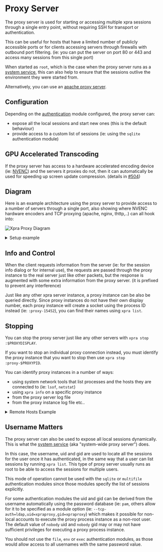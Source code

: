 # Proxy Server

The proxy server is used for starting or accessing multiple xpra sessions through a single entry point, without requiring SSH for transport or authentication.

This can be useful for hosts that have a limited number of publicly accessible ports or for clients accessing servers through firewalls with outbound port filtering. (ie: you can put the server on port 80 or 443 and access many sessions from this single port)

When started as `root`, which is the case when the proxy server runs as a [system service](Service.md), this can also help to ensure that the sessions outlive the environment they were started from.

Alternatively, you can use an [apache proxy server](Apache-Proxy.md).


## Configuration
Depending on the [authentication](Authentication.md) module configured, the proxy server can:
* expose all the local sessions and start new ones (this is the default behaviour)
* provide access to a custom list of sessions (ie: using the `sqlite` authentication module)


## GPU Accelerated Transcoding
If the proxy server has access to a hardware accelerated encoding device (ie: [NVENC](NVENC.md)) and the servers it proxies do not, then it can automatically be used for speeding up screen update compression. (details in [#504](https://github.com/Xpra-org/xpra/issues/504))


## Diagram
Here is an example architecture using the proxy server to provide access to a number of servers through a single port, also showing where NVENC hardware encoders and TCP proxying (apache, nginx, thttp,..) can all hook into:

![Xpra Proxy Diagram](../images/Xpra-Proxy.png)


<details>
  <summary>Setup example</summary>

*Beware*: to simplify these instructions, we use the `allow` authentication module, which does *no* checking whatsoever!

start a session on display `:100` with an `xterm`, this session is not exposed via TCP as there is no `bind-tcp` option:
```shell
xpra start :100 --start=xterm
```
start a proxy server available on tcp port 14501:
```shell
xpra proxy :20 --tcp-auth=allow --bind-tcp=0.0.0.0:14501
```
if only one session exists for this user, you can connect via the proxy with:
```shell
xpra attach tcp://foo:bar@PROXYHOST:14501/
```

If there is more than one existing session accessible for this user account, the client also needs to specify which display it wishes to connect to using the extended attach syntax: `tcp/USERNAME:PASSWORD@SERVER:PORT/DISPLAY`:
```shell
xpra attach tcp://foo:bar@PROXYHOST:14501/100
```

Notes:
* this example uses TCP, but the proxy works equally well with all other transports (`SSL`, etc)
* the username "foo" and password "bar" can be replaced with anything since the `allow` authentication module does not check the credentials
* if you run this command as root, all the user sessions will be exposed!
* if you run it a normal user, only this user's session will be exposed
* when running the proxy server as root, once authenticated, the proxy server spawns a new process and no longer runs as root
* the display number chosen for the proxy server is only used for identifying the proxy server and interacting with it using the regular tools (`xpra info`, etc)
* to use ports lower than 1024 either use `--min-port` and run as root or see [allow non-root process to bind to port 80 and 443](https://superuser.com/questions/710253/)
</details>

## Info and Control
When the client requests information from the server (ie: for the session info dialog or for internal use), the requests are passed through the proxy instance to the real server just like other packets, but the response is augmented with some extra information from the proxy server. (it is prefixed to prevent any interference)

Just like any other xpra server instance, a proxy instance can be also be queried directly. Since proxy instances do not have their own display number, each proxy instance will create a socket using the process ID instead (ie: `:proxy-15452`), you can find their names using `xpra list`.


## Stopping
You can stop the proxy server just like any other servers with `xpra stop :$PROXYDISPLAY`.

If you want to stop an individual proxy connection instead, you must identify the proxy instance that you want to stop then use `xpra stop :proxy-$PROXYPID`.

You can identify proxy instances in a number of ways:
* using system network tools that list processes and the hosts they are connected to (ie: `lsof`, `netstat`)
* using `xpra info` on a specific proxy instance
* from the proxy server log file
* from the proxy instance log file
etc..

<details>
  <summary>Remote Hosts Example</summary>

This example uses a `sqlite` database to expose two remote server instances accessible from the proxy server via `TCP`.

Start the two sessions we wish to access via the `PROXYHOST` (we call this `TARGETHOST` - for testing, this can be the same host as `PROXYHOST`). On `TARGETHOST`:
```shell
xpra start :200 --bind-tcp=0.0.0.0:10100 --start=xterm
xpra start :201 --bind-tcp=0.0.0.0:10101 --start=xterm
```
Start a proxy server on port 14501 using the "`sqlite`" authentication module (we will call this server `PROXYHOST`):
```shell
xpra proxy :100 --bind-tcp=0.0.0.0:14501,auth=sqlite:filename=./xpra-auth.sdb --socket-dir=/tmp
```
and add user entries (ie: `foo` with password `bar`), pointing to the `TARGETHOST` sessions (ie: `192.168.1.200` is the `TARGETHOST`'s IP in this example):
```shell
SQLITE_AUTH_PY=/usr/lib64/python3.9/site-packages/xpra/server/auth/sqlite.py
python $SQLITE_AUTH_PY ./xpra-auth.sdb create
python $SQLITE_AUTH_PY ./xpra-auth.sdb add foo bar nobody nobody tcp://192.168.1.200:10100/
python $SQLITE_AUTH_PY ./xpra-auth.sdb add moo cow nobody nobody tcp://192.168.1.200:10101/ "" "compression=0"
```
connect the client through the proxy server to the first session:
```shell
xpra attach tcp://foo:bar@$PROXYHOST:14501/
```
or for the second session:
```shell
xpra attach tcp://moo:cow@$PROXYHOST:14501/
```

To hide the password from the command line history and process list, you can use a password file:
```shell
echo -n "bar" > ./password.txt
xpra attach --password-file=./password.txt tcp://foo@$PROXYHOST:14501/
```

What happens:
* the client connects to the proxy server
* the proxy server asks the client to authenticate and sends it a challenge
* the client responds to the challenge
* the proxy server verifies the challenge (and disconnects the user if needed)
* the proxy server identifies the session desired (ie: the one on `TARGETHOST`)
* the proxy server creates a new connection to the real server (`TARGETHOST`), applying any options specified (ie: "`compression=0`" will disable compression between the proxy and server)
* the proxy server spawns a new process
* the new proxy process changes its uid and gid to 'nobody' / 'nobody' (if the proxy server runs as root only, otherwise unchanged)
* the packets should now flow through between the client and the real server

Further notes:
* for authentication between the proxy and the real server, just specify the username and password in the connection string
* you can omit the uid and gid and the special user / group "nobody" will be used (Posix servers only)
* this example uses `socket-dir=/tmp` to ensure that the proxy instances can create their sockets, no matter what user they run as (nobody) - this is not always necessary (ie: not usually needed when running as non-root)
* you can specify the uid and gid using their names (ie: uid="joe", gid="users", Posix servers only) or numerical values (ie: 1000)
* you can specify more than one remote session string for each username and password pair using CSV format - but the client will then have to specify which one it wants on the connection URL
</details>

## Username Matters
The proxy server can also be used to expose all local sessions dynamically.\
This is what the [system service](Service.md) (aka "system-wide proxy server") does.

In this case, the username, uid and gid are used to locate all the sessions for the user once it has authenticated, in the same way that a user can list sessions by running `xpra list`.
This type of proxy server usually runs as root to be able to access the sessions for multiple users.

This mode of operation cannot be used with the `sqlite` or `multifile` authentication modules since those modules specify the list of sessions explicitly.

For some authentication modules the uid and gid can be derived from the username automatically using the password database (ie: `pam`, others allow for it to be specified as a module option (ie: `--tcp-auth=ldap,uid=xpraproxy,gid=xpraproxy`) which makes it possible for non-local accounts to execute the proxy process instance as a non-root user.
The default value of `nobody` uid and `nobody` gid may or may not have sufficient privileges for executing a proxy process instance.

You should not use the `file`, `env` or `exec` authentication modules, as those would allow access to all usernames with the same password value.
